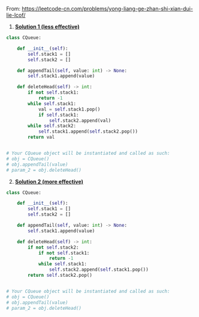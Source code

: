 From: https://leetcode-cn.com/problems/yong-liang-ge-zhan-shi-xian-dui-lie-lcof/

1. [**Solution 1 (less effective)**](https://leetcode-cn.com/submissions/detail/199975986/)
```python
class CQueue:

    def __init__(self):
        self.stack1 = []
        self.stack2 = []

    def appendTail(self, value: int) -> None:
        self.stack1.append(value)

    def deleteHead(self) -> int:
        if not self.stack1:
            return -1
        while self.stack1:
            val = self.stack1.pop()
            if self.stack1:
                self.stack2.append(val)
        while self.stack2:
            self.stack1.append(self.stack2.pop())
        return val


# Your CQueue object will be instantiated and called as such:
# obj = CQueue()
# obj.appendTail(value)
# param_2 = obj.deleteHead()
```

2. [**Solution 2 (more effective)**](https://leetcode-cn.com/submissions/detail/199990201/)
```python
class CQueue:

    def __init__(self):
        self.stack1 = []
        self.stack2 = []

    def appendTail(self, value: int) -> None:
        self.stack1.append(value)

    def deleteHead(self) -> int:
        if not self.stack2:
            if not self.stack1:
                return -1
            while self.stack1:
                self.stack2.append(self.stack1.pop())
        return self.stack2.pop()


# Your CQueue object will be instantiated and called as such:
# obj = CQueue()
# obj.appendTail(value)
# param_2 = obj.deleteHead()
```
